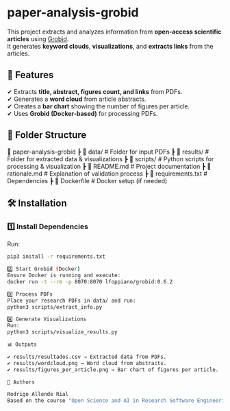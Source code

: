 # paper-analysis-grobid
This project extracts and analyzes information from **open-access scientific articles** using [Grobid](https://github.com/kermitt2/grobid).  
It generates **keyword clouds**, **visualizations**, and **extracts links** from the articles.

## 🚀 Features
✔ Extracts **title, abstract, figures count, and links** from PDFs.  
✔ Generates a **word cloud** from article abstracts.  
✔ Creates a **bar chart** showing the number of figures per article.  
✔ Uses **Grobid (Docker-based)** for processing PDFs.

## 📂 Folder Structure
📂 paper-analysis-grobid ┣ 📂 data/ # Folder for input PDFs ┣ 📂 results/ # Folder for extracted data & visualizations ┣ 📂 scripts/ # Python scripts for processing & visualization ┣ 📜 
README.md # Project documentation ┣ 📜 rationale.md # Explanation of validation process ┣ 📜 requirements.txt # Dependencies ┣ 📜 Dockerfile # Docker setup (if needed)

## 🛠 Installation
### **1️⃣ Install Dependencies**
Run:
```bash
pip3 install -r requirements.txt

2️⃣ Start Grobid (Docker)
Ensure Docker is running and execute:
docker run -t --rm -p 8070:8070 lfoppiano/grobid:0.6.2

3️⃣ Process PDFs
Place your research PDFs in data/ and run:
python3 scripts/extract_info.py

4️⃣ Generate Visualizations
Run:
python3 scripts/visualize_results.py

📊 Outputs

✔ results/resultados.csv → Extracted data from PDFs.
✔ results/wordcloud.png → Word cloud from abstracts.
✔ results/figures_per_article.png → Bar chart of figures per article.

🤖 Authors

Rodrigo Allende Rial
Based on the course "Open Science and AI in Research Software Engineering"
